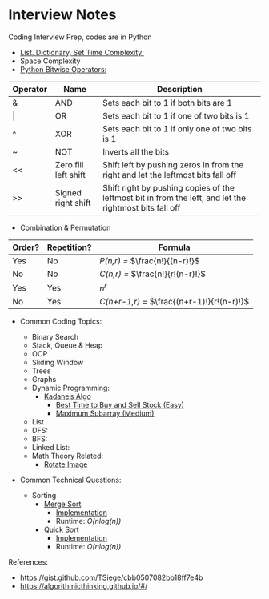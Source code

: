 # Interview Notes
Coding Interview Prep, codes are in Python
- [List, Dictionary, Set Time Complexity:](https://www.geeksforgeeks.org/complexity-cheat-sheet-for-python-operations/)
- Space Complexity
- [Python Bitwise Operators:](https://www.w3schools.com/python/python_operators.asp)

| Operator | Name | Description |
| ----------- | ----------- | ----------- |
| & | AND | Sets each bit to 1 if both bits are 1 |
| \| | OR | Sets each bit to 1 if one of two bits is 1 |
| ^ | XOR | Sets each bit to 1 if only one of two bits is 1 |
| ~ | NOT | Inverts all the bits |
| << | Zero fill left shift | Shift left by pushing zeros in from the right and let the leftmost bits fall off |
| >> | Signed right shift | Shift right by pushing copies of the leftmost bit in from the left, and let the rightmost bits fall off |

- Combination & Permutation

| Order? | Repetition? | Formula |
| ----------- | ----------- | ----------- |
| Yes | No | *P(n,r) =* $\frac{n!}{(n-r)!}$ |
| No | No | *C(n,r) =* $\frac{n!}{r!(n-r)!}$ |
| Yes | Yes | $n^r$ |
| No | Yes | *C(n+r-1,r) =* $\frac{(n+r-1)!}{r!(n-r)!}$ |


- Common Coding Topics:
  - Binary Search
  - Stack, Queue & Heap
  - OOP
  - Sliding Window
  - Trees
  - Graphs
  - Dynamic Programming:
    - [Kadane’s Algo](https://medium.com/@rsinghal757/kadanes-algorithm-dynamic-programming-how-and-why-does-it-work-3fd8849ed73d)
      - [Best Time to Buy and Sell Stock (Easy)](https://leetcode.com/problems/best-time-to-buy-and-sell-stock/solution/)
      - [Maximum Subarray (Medium)](https://leetcode.com/problems/maximum-subarray/)
  - List
  - DFS:
  - BFS:
  - Linked List:
  - Math Theory Related:
    - [Rotate Image](https://leetcode.com/problems/rotate-image/)

- Common Technical Questions:
  - Sorting
    - [Merge Sort](https://www.geeksforgeeks.org/merge-sort/)
      - [Implementation](https://github.com/sydneyruan/interviews/blob/main/MergeSort.py)
      - Runtime: *O(nlog(n))*
    - [Quick Sort](https://www.geeksforgeeks.org/python-program-for-quicksort/)
      - [Implementation](https://github.com/sydneyruan/InterviewNotes/blob/main/QuickSort.py)
      - Runtime: *O(nlog(n))*


References:
- https://gist.github.com/TSiege/cbb0507082bb18ff7e4b
- https://algorithmicthinking.github.io/#/
